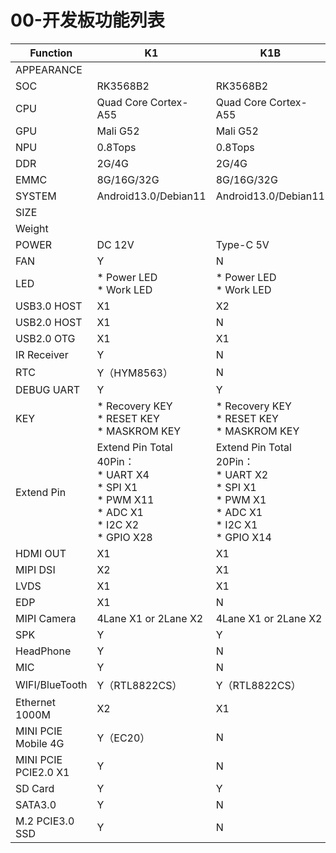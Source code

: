 # 00-开发板功能列表

| Function             | K1                                                           | K1B                                                          |
| -------------------- | ------------------------------------------------------------ | ------------------------------------------------------------ |
| APPEARANCE           |                                                              |                                                              |
| SOC                  | RK3568B2                                                     | RK3568B2                                                     |
| CPU                  | Quad Core Cortex-A55                                         | Quad Core Cortex-A55                                         |
| GPU                  | Mali G52                                                     | Mali G52                                                     |
| NPU                  | 0.8Tops                                                      | 0.8Tops                                                      |
| DDR                  | 2G/4G                                                        | 2G/4G                                                        |
| EMMC                 | 8G/16G/32G                                                   | 8G/16G/32G                                                   |
| SYSTEM               | Android13.0/Debian11                                         | Android13.0/Debian11                                         |
| SIZE                 |                                                              |                                                              |
| Weight               |                                                              |                                                              |
| POWER                | DC 12V                                                       | Type-C 5V                                                    |
| FAN                  | Y                                                            | N                                                            |
| LED                  | * Power LED<br />* Work LED                                  | * Power LED<br />* Work LED                                  |
| USB3.0 HOST          | X1                                                           | X2                                                           |
| USB2.0 HOST          | X1                                                           | N                                                            |
| USB2.0 OTG           | X1                                                           | X1                                                           |
| IR Receiver          | Y                                                            | N                                                            |
| RTC                  | Y（HYM8563）                                                 | N                                                            |
| DEBUG UART           | Y                                                            | Y                                                            |
| KEY                  | * Recovery KEY<br />* RESET KEY<br />* MASKROM KEY           | * Recovery KEY<br />* RESET KEY<br />* MASKROM KEY           |
| Extend Pin           | Extend Pin Total 40Pin：<br />* UART X4<br />* SPI X1<br />* PWM X11<br />* ADC X1<br />* I2C X2<br />* GPIO X28 | Extend Pin Total 20Pin：<br />* UART X2<br />* SPI X1<br />* PWM X1<br />* ADC X1<br />* I2C X1<br />* GPIO X14 |
| HDMI OUT             | X1                                                           | X1                                                           |
| MIPI DSI             | X2                                                           | X1                                                           |
| LVDS                 | X1                                                           | X1                                                           |
| EDP                  | X1                                                           | N                                                            |
| MIPI Camera          | 4Lane X1 or 2Lane X2                                         | 4Lane X1 or 2Lane X2                                         |
| SPK                  | Y                                                            | Y                                                            |
| HeadPhone            | Y                                                            | N                                                            |
| MIC                  | Y                                                            | N                                                            |
| WIFI/BlueTooth       | Y（RTL8822CS）                                               | Y（RTL8822CS）                                               |
| Ethernet 1000M       | X2                                                           | X1                                                           |
| MINI PCIE Mobile 4G  | Y（EC20）                                                    | N                                                            |
| MINI PCIE PCIE2.0 X1 | Y                                                            | N                                                            |
| SD Card              | Y                                                            | Y                                                            |
| SATA3.0              | Y                                                            | N                                                            |
| M.2 PCIE3.0 SSD      | Y                                                            | N                                                            |

